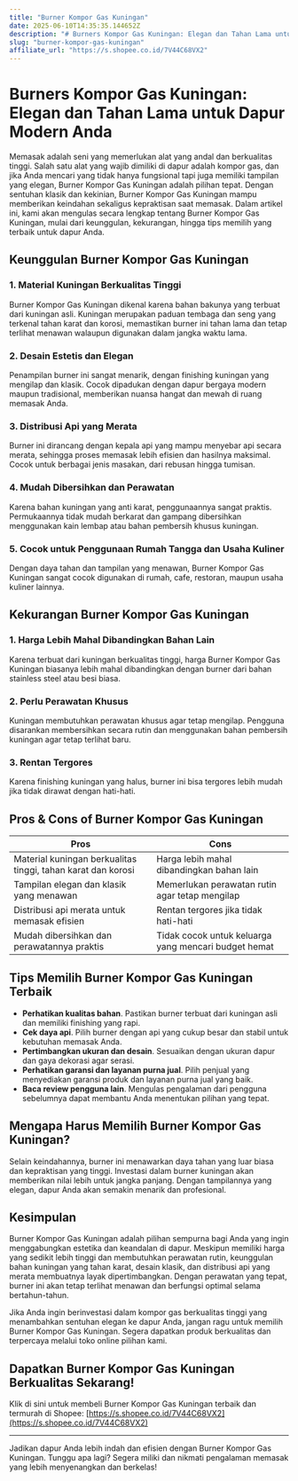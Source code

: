 ```yaml
---
title: "Burner Kompor Gas Kuningan"
date: 2025-06-10T14:35:35.144652Z
description: "# Burners Kompor Gas Kuningan: Elegan dan Tahan Lama untuk Dapur Modern Anda..."
slug: "burner-kompor-gas-kuningan"
affiliate_url: "https://s.shopee.co.id/7V44C68VX2"
---
```

# Burners Kompor Gas Kuningan: Elegan dan Tahan Lama untuk Dapur Modern Anda

Memasak adalah seni yang memerlukan alat yang andal dan berkualitas tinggi. Salah satu alat yang wajib dimiliki di dapur adalah kompor gas, dan jika Anda mencari yang tidak hanya fungsional tapi juga memiliki tampilan yang elegan, Burner Kompor Gas Kuningan adalah pilihan tepat. Dengan sentuhan klasik dan kekinian, Burner Kompor Gas Kuningan mampu memberikan keindahan sekaligus kepraktisan saat memasak. Dalam artikel ini, kami akan mengulas secara lengkap tentang Burner Kompor Gas Kuningan, mulai dari keunggulan, kekurangan, hingga tips memilih yang terbaik untuk dapur Anda.

## Keunggulan Burner Kompor Gas Kuningan

### 1. Material Kuningan Berkualitas Tinggi
Burner Kompor Gas Kuningan dikenal karena bahan bakunya yang terbuat dari kuningan asli. Kuningan merupakan paduan tembaga dan seng yang terkenal tahan karat dan korosi, memastikan burner ini tahan lama dan tetap terlihat menawan walaupun digunakan dalam jangka waktu lama.

### 2. Desain Estetis dan Elegan
Penampilan burner ini sangat menarik, dengan finishing kuningan yang mengilap dan klasik. Cocok dipadukan dengan dapur bergaya modern maupun tradisional, memberikan nuansa hangat dan mewah di ruang memasak Anda.

### 3. Distribusi Api yang Merata
 Burner ini dirancang dengan kepala api yang mampu menyebar api secara merata, sehingga proses memasak lebih efisien dan hasilnya maksimal. Cocok untuk berbagai jenis masakan, dari rebusan hingga tumisan.

### 4. Mudah Dibersihkan dan Perawatan
Karena bahan kuningan yang anti karat, penggunaannya sangat praktis. Permukaannya tidak mudah berkarat dan gampang dibersihkan menggunakan kain lembap atau bahan pembersih khusus kuningan.

### 5. Cocok untuk Penggunaan Rumah Tangga dan Usaha Kuliner
Dengan daya tahan dan tampilan yang menawan, Burner Kompor Gas Kuningan sangat cocok digunakan di rumah, cafe, restoran, maupun usaha kuliner lainnya.

## Kekurangan Burner Kompor Gas Kuningan

### 1. Harga Lebih Mahal Dibandingkan Bahan Lain
Karena terbuat dari kuningan berkualitas tinggi, harga Burner Kompor Gas Kuningan biasanya lebih mahal dibandingkan dengan burner dari bahan stainless steel atau besi biasa.

### 2. Perlu Perawatan Khusus
Kuningan membutuhkan perawatan khusus agar tetap mengilap. Pengguna disarankan membersihkan secara rutin dan menggunakan bahan pembersih kuningan agar tetap terlihat baru.

### 3. Rentan Tergores
Karena finishing kuningan yang halus, burner ini bisa tergores lebih mudah jika tidak dirawat dengan hati-hati.

## Pros & Cons of Burner Kompor Gas Kuningan

| **Pros**                                              | **Cons**                                              |
|--------------------------------------------------------|-------------------------------------------------------|
| Material kuningan berkualitas tinggi, tahan karat dan korosi | Harga lebih mahal dibandingkan bahan lain            |
| Tampilan elegan dan klasik yang menawan               | Memerlukan perawatan rutin agar tetap mengilap      |
| Distribusi api merata untuk memasak efisien           | Rentan tergores jika tidak hati-hati                 |
| Mudah dibersihkan dan perawatannya praktis           | Tidak cocok untuk keluarga yang mencari budget hemat |

## Tips Memilih Burner Kompor Gas Kuningan Terbaik

- **Perhatikan kualitas bahan**. Pastikan burner terbuat dari kuningan asli dan memiliki finishing yang rapi.
- **Cek daya api**. Pilih burner dengan api yang cukup besar dan stabil untuk kebutuhan memasak Anda.
- **Pertimbangkan ukuran dan desain**. Sesuaikan dengan ukuran dapur dan gaya dekorasi agar serasi.
- **Perhatikan garansi dan layanan purna jual**. Pilih penjual yang menyediakan garansi produk dan layanan purna jual yang baik.
- **Baca review pengguna lain**. Mengulas pengalaman dari pengguna sebelumnya dapat membantu Anda menentukan pilihan yang tepat.

## Mengapa Harus Memilih Burner Kompor Gas Kuningan?

Selain keindahannya, burner ini menawarkan daya tahan yang luar biasa dan kepraktisan yang tinggi. Investasi dalam burner kuningan akan memberikan nilai lebih untuk jangka panjang. Dengan tampilannya yang elegan, dapur Anda akan semakin menarik dan profesional.

## Kesimpulan

Burner Kompor Gas Kuningan adalah pilihan sempurna bagi Anda yang ingin menggabungkan estetika dan keandalan di dapur. Meskipun memiliki harga yang sedikit lebih tinggi dan membutuhkan perawatan rutin, keunggulan bahan kuningan yang tahan karat, desain klasik, dan distribusi api yang merata membuatnya layak dipertimbangkan. Dengan perawatan yang tepat, burner ini akan tetap terlihat menawan dan berfungsi optimal selama bertahun-tahun.

Jika Anda ingin berinvestasi dalam kompor gas berkualitas tinggi yang menambahkan sentuhan elegan ke dapur Anda, jangan ragu untuk memilih Burner Kompor Gas Kuningan. Segera dapatkan produk berkualitas dan terpercaya melalui toko online pilihan kami.

## Dapatkan Burner Kompor Gas Kuningan Berkualitas Sekarang!

Klik di sini untuk membeli Burner Kompor Gas Kuningan terbaik dan termurah di Shopee: [https://s.shopee.co.id/7V44C68VX2](https://s.shopee.co.id/7V44C68VX2)

---

Jadikan dapur Anda lebih indah dan efisien dengan Burner Kompor Gas Kuningan. Tunggu apa lagi? Segera miliki dan nikmati pengalaman memasak yang lebih menyenangkan dan berkelas!